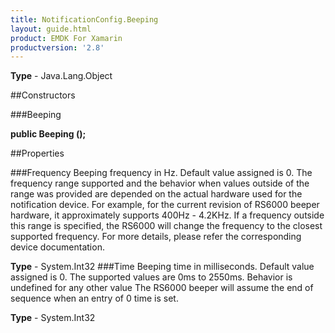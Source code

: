 ```yaml
---
title: NotificationConfig.Beeping
layout: guide.html
product: EMDK For Xamarin 
productversion: '2.8' 
---
```


    

**Type** - Java.Lang.Object

##Constructors

###Beeping

**public Beeping ();**


        

##Properties

###Frequency
Beeping frequency in Hz. Default value assigned is 0. The frequency range supported and the behavior when values outside of the range was provided are depended on the actual hardware used for the notification device. For example, for the current revision of RS6000 beeper hardware, it approximately supports 400Hz - 4.2KHz. If a frequency outside this range is specified, the RS6000 will change the frequency to the closest supported frequency. For more details, please refer the corresponding device documentation.

**Type** - System.Int32
###Time
Beeping time in milliseconds. Default value assigned is 0. The supported values are 0ms to 2550ms. Behavior is undefined for any other value The RS6000 beeper will assume the end of sequence when an entry of 0 time is set.


**Type** - System.Int32
